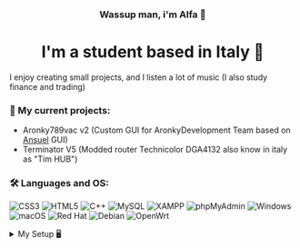 
<h3 align="center"> Wassup man, i'm Alfa 🤙 </h3>

<h1 align="center"> I'm a student based in Italy 🍕 </h3>
I enjoy creating small projects, and I listen a lot of music (I also study finance and trading)




### 🚧 My current projects:
- Aronky789vac v2 (Custom GUI for AronkyDevelopment Team based on [Ansuel](https://github.com/Ansuel) GUI)
- Terminator V5 (Modded router Technicolor DGA4132 also know in italy as "Tim HUB")




### 🛠️ Languages and OS:
![CSS3](https://img.shields.io/static/v1?style=for-the-badge&message=CSS3&color=1572B6&logo=CSS3&logoColor=FFFFFF&label=)
![HTML5](https://img.shields.io/static/v1?style=for-the-badge&message=HTML5&color=E34F26&logo=HTML5&logoColor=FFFFFF&label=)
![C++](https://img.shields.io/static/v1?style=for-the-badge&message=C%2B%2B&color=00599C&logo=C%2B%2B&logoColor=FFFFFF&label=)
![MySQL](https://img.shields.io/static/v1?style=for-the-badge&message=MySQL&color=4479A1&logo=MySQL&logoColor=FFFFFF&label=)
![XAMPP](https://img.shields.io/static/v1?style=for-the-badge&message=XAMPP&color=FB7A24&logo=XAMPP&logoColor=FFFFFF&label=)
![phpMyAdmin](https://img.shields.io/static/v1?style=for-the-badge&message=phpMyAdmin&color=6C78AF&logo=phpMyAdmin&logoColor=FFFFFF&label=)
![Windows](https://img.shields.io/static/v1?style=for-the-badge&message=Windows&color=0078D6&logo=Windows&logoColor=FFFFFF&label=)
![macOS](https://img.shields.io/static/v1?style=for-the-badge&message=macOS&color=000000&logo=macOS&logoColor=FFFFFF&label=)
![Red Hat](https://img.shields.io/static/v1?style=for-the-badge&message=Red+Hat&color=EE0000&logo=Red+Hat&logoColor=FFFFFF&label=)
![Debian](https://img.shields.io/static/v1?style=for-the-badge&message=Debian&color=A81D33&logo=Debian&logoColor=FFFFFF&label=)
![OpenWrt](https://img.shields.io/static/v1?style=for-the-badge&message=OpenWrt&color=222222&logo=OpenWrt&logoColor=00B5E2&label=)


</details>

<details>
<summary> 
My Setup 🖥️
</summary>
<br>

My Laptop: [MacBook Air 13](https://support.apple.com/kb/SP753?viewlocale=en_US&locale=it_IT)

CPU: [Ryzen 5 3600](https://www.amd.com/en/products/cpu/amd-ryzen-5-3600)

MOBO: [MSI B450 GPM](https://www.msi.com/Motherboard/B450-GAMING-PLUS-MAX)

VGA: [GTX 1650 Super](https://www.nvidia.com/en-us/geforce/graphics-cards/gtx-1650-super/#shop-all)

RAM: [Kingston HyperX Fury 16GB](https://www.amazon.it/HyperX-Predator-HX432C16PB3A-16-Memoria/dp/B07MVXSG3T)

PSU: [Corsair VS650](https://www.corsair.com/it/en/Categories/Products/Power-Supply-Units/vs-series-config-2018/p/CP-9020172-EU)

SSD: [XPG Gammix 256GB](https://www.amazon.com/XPG-GAMMIX-256GB-Gen3x4-AGAMMIXS11P-256GT-C/dp/B07KZ4TFRS/ref=sr_1_1?crid=12B79HQ7XXJB0&keywords=XPG+Gammix+256GB&qid=1647042203&sprefix=xpg+gammix+256gb%2Caps%2C155&sr=8-1)

CASE: [Cooler Master Masterbox 511 RGB](https://www.coolermaster.com/catalog/legacy-products/cases/masterbox-mb511-rgb/)
 
</details>



